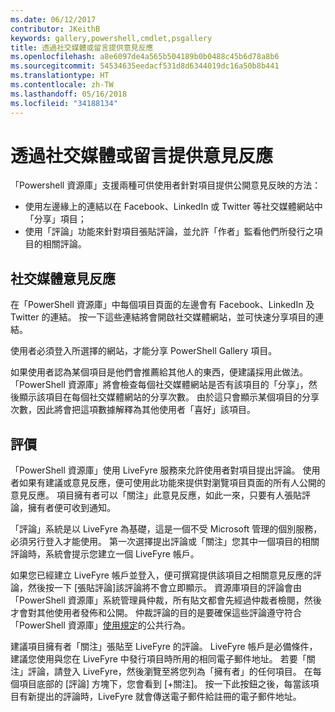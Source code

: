 ```yaml
---
ms.date: 06/12/2017
contributor: JKeithB
keywords: gallery,powershell,cmdlet,psgallery
title: 透過社交媒體或留言提供意見反應
ms.openlocfilehash: a8e6097de4a565b504189b0b0488c45b6d78a8b6
ms.sourcegitcommit: 54534635eedacf531d8d6344019dc16a50b8b441
ms.translationtype: HT
ms.contentlocale: zh-TW
ms.lasthandoff: 05/16/2018
ms.locfileid: "34188134"
---
```

# <a name="providing-feedback-via-social-media-or-comments"></a>透過社交媒體或留言提供意見反應

「Powershell 資源庫」支援兩種可供使用者針對項目提供公開意見反映的方法：

- 使用左邊緣上的連結以在 Facebook、LinkedIn 或 Twitter 等社交媒體網站中「分享」項目；
- 使用「評論」功能來針對項目張貼評論，並允許「作者」監看他們所發行之項目的相關評論。

## <a name="social-media-feedback"></a>社交媒體意見反應

在「PowerShell 資源庫」中每個項目頁面的左邊會有 Facebook、LinkedIn 及 Twitter 的連結。
按一下這些連結將會開啟社交媒體網站，並可快速分享項目的連結。

使用者必須登入所選擇的網站，才能分享 PowerShell Gallery 項目。

如果使用者認為某個項目是他們會推薦給其他人的東西，便建議採用此做法。
「PowerShell 資源庫」將會檢查每個社交媒體網站是否有該項目的「分享」，然後顯示該項目在每個社交媒體網站的分享次數。
由於這只會顯示某個項目的分享次數，因此將會把這項數據解釋為其他使用者「喜好」該項目。


## <a name="comments"></a>評價

「PowerShell 資源庫」使用 LiveFyre 服務來允許使用者對項目提出評論。
使用者如果有建議或意見反應，便可使用此功能來提供對瀏覽項目頁面的所有人公開的意見反應。
項目擁有者可以「關注」此意見反應，如此一來，只要有人張貼評論，擁有者便可收到通知。

「評論」系統是以 LiveFyre 為基礎，這是一個不受 Microsoft 管理的個別服務，必須另行登入才能使用。
第一次選擇提出評論或「關注」您其中一個項目的相關評論時，系統會提示您建立一個 LiveFyre 帳戶。

如果您已經建立 LiveFyre 帳戶並登入，便可撰寫提供該項目之相關意見反應的評論，然後按一下 [張貼評論]該評論將不會立即顯示。
資源庫項目的評論會由「PowerShell 資源庫」系統管理員仲裁，所有貼文都會先經過仲裁者檢閱，然後才會對其他使用者發佈和公開。
仲裁評論的目的是要確保這些評論遵守符合「PowerShell 資源庫」[使用規定](https://www.powershellgallery.com/policies/Terms)的公共行為。

建議項目擁有者「關注」張貼至 LiveFyre 的評論。
LiveFyre 帳戶是必備條件，建議您使用與您在 LiveFyre 中發行項目時所用的相同電子郵件地址。
若要「關注」評論，請登入 LiveFyre，然後瀏覽至將您列為「擁有者」的任何項目。
在每個項目底部的 [評論] 方塊下，您會看到 [+關注]。
按一下此按鈕之後，每當該項目有新提出的評論時，LiveFyre 就會傳送電子郵件給註冊的電子郵件地址。